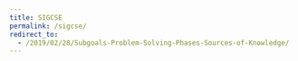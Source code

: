 ```yaml
---
title: SIGCSE
permalink: /sigcse/
redirect_to:
  - /2019/02/28/Subgoals-Problem-Solving-Phases-Sources-of-Knowledge/
---
```

